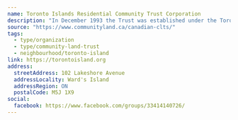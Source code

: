 ```yaml
---
name: Toronto Islands Residential Community Trust Corporation
description: "In December 1993 the Trust was established under the Toronto Islands Residential Community Stewardship Act, 1993 (the Act), to manage the land and buildings associated with the Island community on behalf of the Island residents and the general public."
source: "https://www.communityland.ca/canadian-clts/"
tags:
  - type/organization
  - type/community-land-trust
  - neighbourhood/toronto-island
link: https://torontoisland.org
address:
  streetAddress: 102 Lakeshore Avenue
  addressLocality: Ward's Island
  addressRegion: ON
  postalCode: M5J 1X9
social:
  facebook: https://www.facebook.com/groups/33414140726/
---
```

